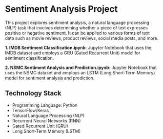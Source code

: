 # Sentiment Analysis Project

This project explores sentiment analysis, a natural language processing (NLP) task that involves determining whether a piece of text expresses positive or negative sentiment. It can be applied to various forms of text data such as movie reviews, product reviews, social media posts, and more.


**1. IMDB Sentiment Classification.ipynb**: Jupyter Notebook that uses the IMDB dataset and employs a GRU (Gated Recurrent Unit) model for sentiment classification.

**2. NSMC Sentiment Analysis and Prediction.ipynb**: Jupyter Notebook that uses the NSMC dataset and employs an LSTM (Long Short-Term Memory) model for sentiment analysis and prediction.

## Technology Stack

- Programming Language: Python
- TensorFlow/Keras
- Natural Language Processing (NLP)
- Recurrent Neural Networks (RNN)
- Gated Recurrent Unit (GRU)
- Long Short-Term Memory (LSTM)
